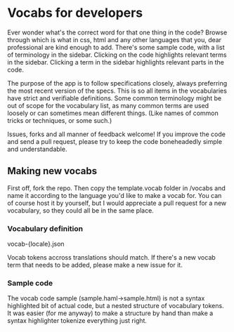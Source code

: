# Vocabs for developers

Ever wonder what's the correct word for that one thing in the code? Browse through which is what in css, html and any other languages that you, dear professional are kind enough to add. There's some sample code, with a list of terminology in the sidebar. Clicking on the code highlights relevant terms in the sidebar. Clicking a term in the sidebar highlights relevant parts in the code.

The purpose of the app is to follow specifications closely, always preferring the most recent version of the specs. This is so all items in the vocabularies have strict and verifiable definitions. Some common terminology might be out of scope for the vocabulary list, as many common terms are used loosely or can sometimes mean different things. (Like names of common tricks or techniques, or some such.)

Issues, forks and all manner of feedback welcome! If you improve the code and send a pull request, please try to keep the code boneheadedly simple and understandable.

## Making new vocabs

First off, fork the repo. Then copy the template.vocab folder in /vocabs and name it according to the language you'd like to make a vocab for. You can of course host it by yourself, but I would appreciate a pull request for a new vocabulary, so they could all be in the same place.

### Vocabulary definition

vocab-{locale}.json

Vocab tokens accross translations should match. If there's a new vocab term that needs to be added, please make a new issue for it.

### Sample code

The vocab code sample (sample.haml->sample.html) is not a syntax highlighted bit of actual code, but a nested structure of vocabulary tokens. It was easier (for me anyway) to make a structure by hand than make a syntax highlighter tokenize everything just right.


